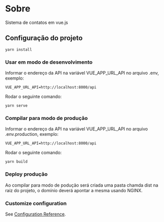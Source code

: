 # Sobre
Sistema de contatos em vue.js

## Configuração do projeto
```
yarn install
```

### Usar em modo de desenvolvimento
Informar o endereço da API na variável VUE_APP_URL_API no arquivo .env, exemplo:

```
VUE_APP_URL_API=http://localhost:8000/api
```
Rodar o seguinte comando:
```
yarn serve
```

### Compilar para modo de produção
Informar o endereço da API na variável VUE_APP_URL_API no arquivo .env.production, exemplo:

```
VUE_APP_URL_API=http://localhost:8000/api
```
Rodar o seguinte comando:
```
yarn build
```

### Deploy produção

Ao compilar para modo de podução será criada uma pasta chamda dist na raiz do projeto, o domínio deverá apontar a mesma usando NGINX.



### Customize configuration
See [Configuration Reference](https://cli.vuejs.org/config/).
